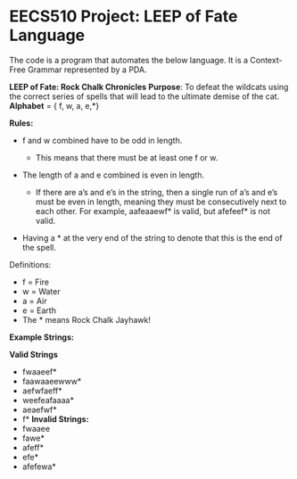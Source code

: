 # EECS510 Project: LEEP of Fate Language
The code is a program that automates the below language. It is a Context-Free Grammar represented by a PDA.


**LEEP of Fate: Rock Chalk Chronicles**
**Purpose**: To defeat the wildcats using the correct series of spells that will lead to the ultimate demise of the cat.
**Alphabet** = { f, w, a, e,*}

**Rules:**
* f and w combined have to be odd in length.
  * This means that there must be at least one f or w.

* The length of a and e combined is even in length.
  * If there are a’s and e’s in the string, then a single run of a’s and e’s must be even in length, meaning they must be consecutively next to each other. For example, aafeaaewf* is valid, but afefeef* is not valid.

* Having a * at the very end of the string to denote that this is the end of the spell.

Definitions:
* f = Fire
* w = Water
* a = Air
* e = Earth
* The * means Rock Chalk Jayhawk!

**Example Strings:**


**Valid Strings**
* fwaaeef*
* faawaaeewww*
* aefwfaeff*
* weefeafaaaa*
* aeaefwf*
* f*
**Invalid Strings:**
* fwaaee
* fawe*
* afeff*
* efe*
* afefewa*
